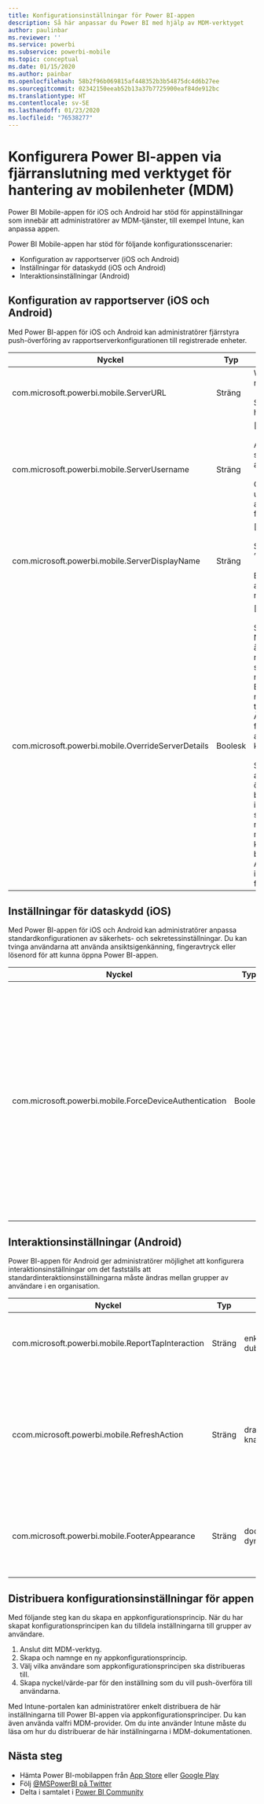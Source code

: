 ```yaml
---
title: Konfigurationsinställningar för Power BI-appen
description: Så här anpassar du Power BI med hjälp av MDM-verktyget
author: paulinbar
ms.reviewer: ''
ms.service: powerbi
ms.subservice: powerbi-mobile
ms.topic: conceptual
ms.date: 01/15/2020
ms.author: painbar
ms.openlocfilehash: 58b2f96b069815af448352b3b54875dc4d6b27ee
ms.sourcegitcommit: 02342150eeab52b13a37b7725900eaf84de912bc
ms.translationtype: HT
ms.contentlocale: sv-SE
ms.lasthandoff: 01/23/2020
ms.locfileid: "76538277"
---
```

# <a name="remotely-configure-power-bi-app-using-mobile-device-management-mdm-tool"></a>Konfigurera Power BI-appen via fjärranslutning med verktyget för hantering av mobilenheter (MDM)

Power BI Mobile-appen för iOS och Android har stöd för appinställningar som innebär att administratörer av MDM-tjänster, till exempel Intune, kan anpassa appen.

Power BI Mobile-appen har stöd för följande konfigurationsscenarier:

* Konfiguration av rapportserver (iOS och Android)
* Inställningar för dataskydd (iOS och Android)
* Interaktionsinställningar (Android)

## <a name="report-server-configuration-ios-and-android"></a>Konfiguration av rapportserver (iOS och Android)

Med Power BI-appen för iOS och Android kan administratörer fjärrstyra push-överföring av rapportserverkonfigurationen till registrerade enheter.

| Nyckel | Typ | Beskrivning |
|---|---|---|
| com.microsoft.powerbi.mobile.ServerURL | Sträng | Webbadress till rapportservern.<br><br>Ska börja med http eller https.|
| com.microsoft.powerbi.mobile.ServerUsername | Sträng | [valfritt]<br><br>Användarnamnet som ska användas för att ansluta servern.<br><br>Om det inte finns, uppmanas användaren att ange användarnamn för anslutningen i appen.|
| com.microsoft.powerbi.mobile.ServerDisplayName | Sträng | [valfritt]<br><br>Standardvärdet är ”Rapportserver”<br><br>Ett eget namn som används i appen för att representera servern. |
| com.microsoft.powerbi.mobile.OverrideServerDetails | Boolesk | [valfritt]<br><br>Standardvärdet är True. När värdet är True åsidosätts eventuella rapportserverdefinitioner som redan finns på den mobila enheten. Befintliga servrar som redan är konfigurerade tas bort. Genom att sätta Åsidosätt till True förhindras också att användaren tar bort konfigurationen.<br><br>Sätt värdet till False för att lägga till de push-överförda värdera, vilket bevarar de befintliga inställningarna. Om samma server-URL redan har konfigurerats i mobilappen, lämnas den konfigurationen i befintligt skick. Användaren uppmanas inte att logga in på nytt för samma server. |

## <a name="data-protection-settings-ios"></a>Inställningar för dataskydd (iOS)

Med Power BI-appen för iOS och Android kan administratörer anpassa standardkonfigurationen av säkerhets- och sekretessinställningar. Du kan tvinga användarna att använda ansiktsigenkänning, fingeravtryck eller lösenord för att kunna öppna Power BI-appen.

| Nyckel | Typ | Beskrivning |
|---|---|---|
| com.microsoft.powerbi.mobile.ForceDeviceAuthentication | Boolesk | Standardvärdet är False. <br><br>Biometrik, som fingeravtryck eller ansiktsigenkänning, kan krävas för att användare ska kunna öppna appen på sin enhet. Om det behövs kan biometrik användas utöver vanlig autentisering.<br><br>Om du använder principer för appskydd rekommenderar Microsoft att du inaktiverar den här inställningen för att förhindra dubbla inloggningar. |

## <a name="interaction-settings-android"></a>Interaktionsinställningar (Android)

Power BI-appen för Android ger administratörer möjlighet att konfigurera interaktionsinställningar om det fastställs att standardinteraktionsinställningarna måste ändras mellan grupper av användare i en organisation. 

| Nyckel | Typ | Värden | Beskrivning |
|---|---|---|---|
| com.microsoft.powerbi.mobile.ReportTapInteraction | Sträng |  <nobr>enkelknackning</nobr><br><nobr>dubbelknackning</nobr> | Konfigurera om ett tryck på visuellt objekt även gör ett datapunktsval. |
| ccom.microsoft.powerbi.mobile.RefreshAction | Sträng |  <nobr>dra nedåt för att uppdatera</nobr><br>knapp | Konfigurera om användaren ska ha en knapp för att uppdatera rapporten eller om denne ska använda dra nedåt för att uppdatera. |
| com.microsoft.powerbi.mobile.FooterAppearance | Sträng |  dockad<br>dynamisk | Konfigurera om rapportfoten ska vara fäst längst ned i rapporten eller döljas automatiskt. |

## <a name="deploying-app-configuration-settings"></a>Distribuera konfigurationsinställningar för appen

Med följande steg kan du skapa en appkonfigurationsprincip. När du har skapat konfigurationsprincipen kan du tilldela inställningarna till grupper av användare.

1. Anslut ditt MDM-verktyg.
2. Skapa och namnge en ny appkonfigurationsprincip.
3. Välj vilka användare som appkonfigurationsprincipen ska distribueras till.
4. Skapa nyckel/värde-par för den inställning som du vill push-överföra till användarna.

Med Intune-portalen kan administratörer enkelt distribuera de här inställningarna till Power BI-appen via appkonfigurationsprinciper. Du kan även använda valfri MDM-provider. Om du inte använder Intune måste du läsa om hur du distribuerar de här inställningarna i MDM-dokumentationen.

## <a name="next-steps"></a>Nästa steg

* Hämta Power BI-mobilappen från [App Store](https://apps.apple.com/app/microsoft-power-bi/id929738808) eller [Google Play](https://play.google.com/store/apps/details?id=com.microsoft.powerbim&amp;amp;clcid=0x409)
* Följ [@MSPowerBI på Twitter](https://twitter.com/MSPowerBI)
* Delta i samtalet i [Power BI Community](https://community.powerbi.com/)
